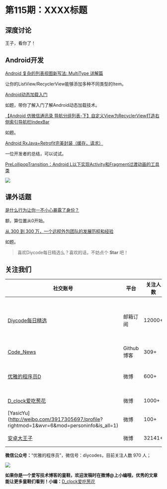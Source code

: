 # 第115期：XXXX标题

## 深度讨论

[]()

王子，看你了！

## Android开发

[Android 复杂的列表视图新写法: MultiType 详解篇](https://drakeet.me/effective-multitype)

让你的ListView/RecyclerView能够添加多种不同类型的Item。

[Android动态加载入门](http://liwenkun.xyz/2016/11/11/android-load-class-dynamically/)

如题，带你了解入门了解Android动态加载技术。

[【Android 仿微信通讯录 导航分组列表-下】自定义View为RecyclerView打造右侧索引导航栏IndexBar](http://www.jianshu.com/p/3eff217839fc)

如题。

[Android RxJava+Retrofit完美封装（缓存，请求）](http://www.jianshu.com/p/bd758f51742e)

一位开发者的总结，可以试试。

[PreLollipopTransition：Android L以下实现Activity和Fragment过渡动画的工具类](https://github.com/takahirom/PreLollipopTransition)

![](https://cloud.githubusercontent.com/assets/1386930/7614211/53ca12d8-f9d0-11e4-8b98-b6d98272f67d.gif)

## 课外话题

[是什么行为让你一不小心暴露了身份？](https://www.zhihu.com/question/51657224)

额，算位置从0开始。

[从 300 到 300 万，一个远程外包团队的发展历程和经验](http://yizaoyiwan.com/discussions/79)

如题。

> 喜欢Diycode每日精选么？喜欢的话，不妨点个 **Star** 吧！

## 关注我们

| 社交账号  |  平台  | 关注人数 | 说明 |
| -------- | -------- | -------- | -------- |
| [Diycode每日精选](http://list.qq.com/cgi-bin/qf_invite?id=d469993d2c888e971c0fbb2309c4d84256968386b126b967)|   邮箱订阅  | 12000+ | 每日分享一次Android、iOS、Swfit技术干货  |
| [Code_News](https://github.com/DiyCodes/code_news) |    Github博客  |309+ | 每日邮件推送列表  |
| [优雅的程序员D](http://weibo.com/u/5891258264) |   微博  | 600+ | 官方微博，每日分享开源信息  |
| [D_clock爱吃葱花](http://weibo.com/u/2480694892)  |   微博  | 1000+ | 日报发起人  |
|[YasicYu](http://weibo.com/3917305697/profile? rightmod=1&wvr=6&mod=personinfo&is_all=1)  |   微博  | 100+ | 日报发起人  |
|[安卓大王子](http://weibo.com/apkbus/)   |   微博  | 32141+ | 日报发起人  |



**微信公众号：**“优雅的程序员”，微信号：diycodes，目前关注人数 970 人；

![](http://upload-images.jianshu.io/upload_images/1846413-b42abfa70f909099.jpg?imageMogr2/auto-orient/strip%7CimageView2/2/w/1240)

**如果你是一个爱写技术博客的童鞋，欢迎发稿时在微博@上小编哦，优秀的文章能让更多童鞋们看到！小编：**[D_clock爱吃葱花](http://weibo.com/2480694892/profile?rightmod=1&wvr=6&mod=personinfo&is_all=1)